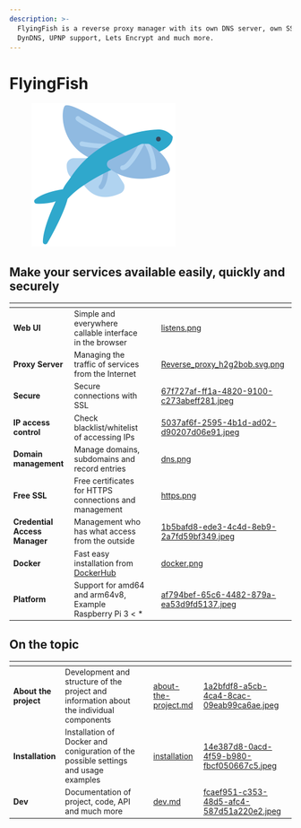```yaml
---
description: >-
  FlyingFish is a reverse proxy manager with its own DNS server, own SSH server,
  DynDNS, UPNP support, Lets Encrypt and much more.
---
```


# FlyingFish

<figure><img src=".gitbook/assets/logo.png" alt="" width="256"><figcaption></figcaption></figure>

## Make your services available easily, quickly and securely

<table data-view="cards"><thead><tr><th></th><th></th><th></th><th data-hidden data-card-cover data-type="files"></th></tr></thead><tbody><tr><td><strong>Web UI</strong></td><td>Simple and everywhere callable interface in the browser</td><td></td><td><a href=".gitbook/assets/listens.png">listens.png</a></td></tr><tr><td><strong>Proxy Server</strong></td><td>Managing the traffic of services from the Internet</td><td></td><td><a href=".gitbook/assets/Reverse_proxy_h2g2bob.svg.png">Reverse_proxy_h2g2bob.svg.png</a></td></tr><tr><td><strong>Secure</strong></td><td>Secure connections with SSL</td><td></td><td><a href=".gitbook/assets/67f727af-ff1a-4820-9100-c273abeff281.jpeg">67f727af-ff1a-4820-9100-c273abeff281.jpeg</a></td></tr><tr><td><strong>IP access control</strong> </td><td>Check blacklist/whitelist of accessing IPs</td><td></td><td><a href=".gitbook/assets/5037af6f-2595-4b1d-ad02-d90207d06e91.jpeg">5037af6f-2595-4b1d-ad02-d90207d06e91.jpeg</a></td></tr><tr><td><strong>Domain management</strong></td><td>Manage domains, subdomains and record entries</td><td></td><td><a href=".gitbook/assets/dns.png">dns.png</a></td></tr><tr><td><strong>Free SSL</strong></td><td>Free certificates for HTTPS connections and management</td><td></td><td><a href=".gitbook/assets/https.png">https.png</a></td></tr><tr><td><strong>Credential Access Manager</strong></td><td>Management who has what access from the outside</td><td></td><td><a href=".gitbook/assets/1b5bafd8-ede3-4c4d-8eb9-2a7fd59bf349.jpeg">1b5bafd8-ede3-4c4d-8eb9-2a7fd59bf349.jpeg</a></td></tr><tr><td><strong>Docker</strong></td><td>Fast easy installation from <a href="https://hub.docker.com/r/stefanwerfling/flyingfish">DockerHub</a></td><td></td><td><a href=".gitbook/assets/docker.png">docker.png</a></td></tr><tr><td><strong>Platform</strong></td><td>Support for amd64 and arm64v8, Example Raspberry Pi 3 &#x3C; *</td><td></td><td><a href=".gitbook/assets/af794bef-65c6-4482-879a-ea53d9fd5137.jpeg">af794bef-65c6-4482-879a-ea53d9fd5137.jpeg</a></td></tr></tbody></table>

## On the topic

<table data-view="cards"><thead><tr><th></th><th></th><th></th><th data-hidden data-card-target data-type="content-ref"></th><th data-hidden data-card-cover data-type="files"></th></tr></thead><tbody><tr><td><strong>About the project</strong></td><td>Development and structure of the project and information about the individual components</td><td></td><td><a href="index/about-the-project.md">about-the-project.md</a></td><td><a href=".gitbook/assets/1a2bfdf8-a5cb-4ca4-8cac-09eab99ca6ae.jpeg">1a2bfdf8-a5cb-4ca4-8cac-09eab99ca6ae.jpeg</a></td></tr><tr><td><strong>Installation</strong></td><td>Installation of Docker and coniguration of the possible settings and usage examples</td><td></td><td><a href="index/installation/">installation</a></td><td><a href=".gitbook/assets/14e387d8-0acd-4f59-b980-fbcf050667c5.jpeg">14e387d8-0acd-4f59-b980-fbcf050667c5.jpeg</a></td></tr><tr><td><strong>Dev</strong></td><td>Documentation of project, code, API and much more</td><td></td><td><a href="index/dev.md">dev.md</a></td><td><a href=".gitbook/assets/fcaef951-c353-48d5-afc4-587d51a220e2.jpeg">fcaef951-c353-48d5-afc4-587d51a220e2.jpeg</a></td></tr></tbody></table>
